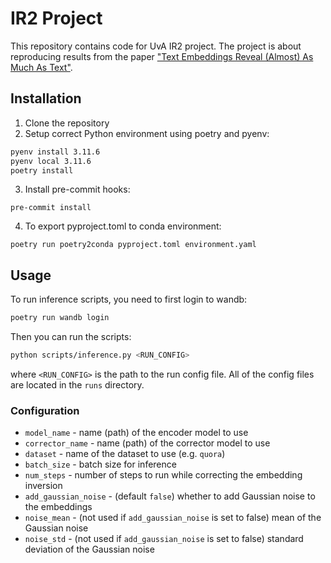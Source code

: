 # IR2 Project

This repository contains code for UvA IR2 project. The project is about reproducing results from the paper ["Text Embeddings Reveal (Almost) As Much As Text"](https://arxiv.org/abs/2310.06816).

## Installation

1. Clone the repository
2. Setup correct Python environment using poetry and pyenv:

```bash
pyenv install 3.11.6
pyenv local 3.11.6
poetry install
```

3. Install pre-commit hooks:

```
pre-commit install
```

4. To export pyproject.toml to conda environment:

```
poetry run poetry2conda pyproject.toml environment.yaml
```

## Usage

To run inference scripts, you need to first login to wandb:

```bash
poetry run wandb login
```

Then you can run the scripts:

```bash
python scripts/inference.py <RUN_CONFIG>
```

where `<RUN_CONFIG>` is the path to the run config file. All of the config files are located in the `runs` directory.

### Configuration

- `model_name` - name (path) of the encoder model to use
- `corrector_name` - name (path) of the corrector model to use
- `dataset` - name of the dataset to use (e.g. `quora`)
- `batch_size` - batch size for inference
- `num_steps` - number of steps to run while correcting the embedding inversion
- `add_gaussian_noise` - (default `false`) whether to add Gaussian noise to the embeddings
- `noise_mean` - (not used if `add_gaussian_noise` is set to false) mean of the Gaussian noise
- `noise_std` - (not used if `add_gaussian_noise` is set to false) standard deviation of the Gaussian noise

